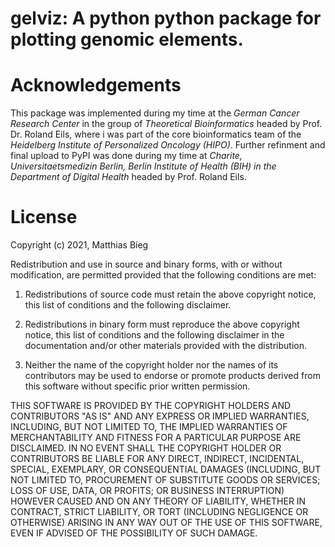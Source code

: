 # gelviz: A python python package for plotting genomic elements.

# Acknowledgements
This package was implemented during my time at the *German Cancer Research Center* in the group of *Theoretical Bioinformatics* headed by Prof. Dr. Roland Eils, where i was part of the core bioinformatics team of the *Heidelberg Institute of Personalized Oncology (HIPO)*. Further refinment and final upload to PyPI was done during my time at *Charite, Universitaetsmedizin Berlin, Berlin Institute of Health (BIH) in the Department of Digital Health* headed by Prof. Roland Eils.

# License
Copyright (c) 2021, Matthias Bieg

Redistribution and use in source and binary forms, with or without modification, are permitted provided that the following conditions are met:

1. Redistributions of source code must retain the above copyright notice, this list of conditions and the following disclaimer.

2. Redistributions in binary form must reproduce the above copyright notice, this list of conditions and the following disclaimer in the documentation and/or other materials provided with the distribution.

3. Neither the name of the copyright holder nor the names of its contributors may be used to endorse or promote products derived from this software without specific prior written permission.

THIS SOFTWARE IS PROVIDED BY THE COPYRIGHT HOLDERS AND CONTRIBUTORS "AS IS" AND ANY EXPRESS OR IMPLIED WARRANTIES, INCLUDING, BUT NOT LIMITED TO, THE IMPLIED WARRANTIES OF MERCHANTABILITY AND FITNESS FOR A PARTICULAR PURPOSE ARE DISCLAIMED. IN NO EVENT SHALL THE COPYRIGHT HOLDER OR CONTRIBUTORS BE LIABLE FOR ANY DIRECT, INDIRECT, INCIDENTAL, SPECIAL, EXEMPLARY, OR CONSEQUENTIAL DAMAGES (INCLUDING, BUT NOT LIMITED TO, PROCUREMENT OF SUBSTITUTE GOODS OR SERVICES; LOSS OF USE, DATA, OR PROFITS; OR BUSINESS INTERRUPTION) HOWEVER CAUSED AND ON ANY THEORY OF LIABILITY, WHETHER IN CONTRACT, STRICT LIABILITY, OR TORT (INCLUDING NEGLIGENCE OR OTHERWISE) ARISING IN ANY WAY OUT OF THE USE OF THIS SOFTWARE, EVEN IF ADVISED OF THE POSSIBILITY OF SUCH DAMAGE.

